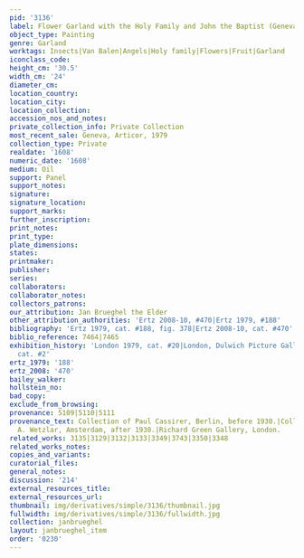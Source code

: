 ```yaml
---
pid: '3136'
label: Flower Garland with the Holy Family and John the Baptist (Geneva)
object_type: Painting
genre: Garland
worktags: Insects|Van Balen|Angels|Holy family|Flowers|Fruit|Garland
iconclass_code:
height_cm: '30.5'
width_cm: '24'
diameter_cm:
location_country:
location_city:
location_collection:
accession_nos_and_notes:
private_collection_info: Private Collection
most_recent_sale: Geneva, Articor, 1979
collection_type: Private
realdate: '1608'
numeric_date: '1608'
medium: Oil
support: Panel
support_notes:
signature:
signature_location:
support_marks:
further_inscription:
print_notes:
print_type:
plate_dimensions:
states:
printmaker:
publisher:
series:
collaborators:
collaborator_notes:
collectors_patrons:
our_attribution: Jan Brueghel the Elder
other_attribution_authorities: 'Ertz 2008-10, #470|Ertz 1979, #188'
bibliography: 'Ertz 1979, cat. #188, fig. 378|Ertz 2008-10, cat. #470'
biblio_reference: 7464|7465
exhibition_history: 'London 1979, cat. #20|London, Dulwich Picture Gallery, 1996,
  cat. #2'
ertz_1979: '188'
ertz_2008: '470'
bailey_walker:
hollstein_no:
bad_copy:
exclude_from_browsing:
provenance: 5109|5110|5111
provenance_text: Collection of Paul Cassirer, Berlin, before 1930.|Collection of H.
  A. Wetzlar, Amsterdam, after 1930.|Richard Green Gallery, London.
related_works: 3135|3129|3132|3133|3349|3743|3350|3348
related_works_notes:
copies_and_variants:
curatorial_files:
general_notes:
discussion: '214'
external_resources_title:
external_resources_url:
thumbnail: img/derivatives/simple/3136/thumbnail.jpg
fullwidth: img/derivatives/simple/3136/fullwidth.jpg
collection: janbrueghel
layout: janbrueghel_item
order: '0230'
---
```


